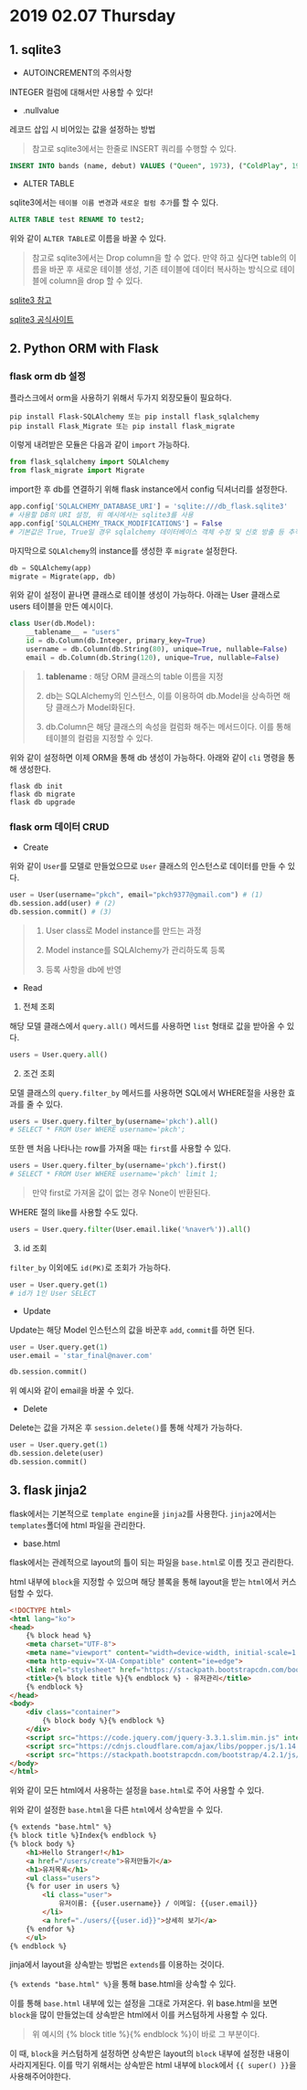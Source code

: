 # 2019 02.07 Thursday

## 1. sqlite3

- AUTOINCREMENT의 주의사항

INTEGER 컬럼에 대해서만 사용할 수 있다!

- .nullvalue

레코드 삽입 시 비어있는 값을 설정하는 방법

> 참고로 sqlite3에서는 한줄로 INSERT 쿼리를 수행할 수 있다.

```sql
INSERT INTO bands (name, debut) VALUES ("Queen", 1973), ("ColdPlay", 1998), ("MCR", 2001);
```

- ALTER TABLE

sqlite3에서는 `테이블 이름 변경`과 `새로운 컬럼 추가`를 할 수 있다.

```sql
ALTER TABLE test RENAME TO test2;
```
위와 같이 `ALTER TABLE`로 이름을 바꿀 수 있다.

> 참고로 sqlite3에서는 Drop column을 할 수 없다. 만약 하고 싶다면 table의 이름을 바꾼 후 새로운 테이블 생성, 기존 테이블에 데이터 복사하는 방식으로 테이블에 column을 drop 할 수 있다.

[sqlite3 참고](https://www.techonthenet.com/sqlite/)

[sqlite3 공식사이트](https://www.sqlite.org/index.html)

## 2. Python ORM with Flask

### flask orm db 설정

플라스크에서 orm을 사용하기 위해서 두가지 외장모듈이 필요하다.

```
pip install Flask-SQLAlchemy 또는 pip install flask_sqlalchemy
pip install Flask_Migrate 또는 pip install flask_migrate
```
이렇게 내려받은 모듈은 다음과 같이 `import` 가능하다.

```python
from flask_sqlalchemy import SQLAlchemy
from flask_migrate import Migrate
```
import한 후 db를 연결하기 위해 flask instance에서 config 딕셔너리를 설정한다.

```python
app.config['SQLALCHEMY_DATABASE_URI'] = 'sqlite:///db_flask.sqlite3'
# 사용할 DB의 URI 설정, 위 예시에서는 sqlite3를 사용
app.config['SQLALCHEMY_TRACK_MODIFICATIONS'] = False
# 기본값은 True, True일 경우 sqlalchemy 데이터베이스 객체 수정 및 신호 방출 등 추적 (과도한 메모리 사용)
```
마지막으로 `SQLAlchemy`의 instance를 생성한 후 `migrate` 설정한다.

```python
db = SQLAlchemy(app)
migrate = Migrate(app, db)
```

위와 같이 설정이 끝나면 클래스로 테이블 생성이 가능하다. 아래는 User 클래스로 users 테이블을 만든 예시이다.
```python
class User(db.Model):
    __tablename__ = "users"
    id = db.Column(db.Integer, primary_key=True)
    username = db.Column(db.String(80), unique=True, nullable=False)
    email = db.Column(db.String(120), unique=True, nullable=False)
```

> 1. __tablename__ : 해당 ORM 클래스의 table 이름을 지정
>
> 2. db는 SQLAlchemy의 인스턴스, 이를 이용하여 db.Model을 상속하면 해당 클래스가 Model화된다.
>
> 3. db.Column은 해당 클래스의 속성을 컬럼화 해주는 메서드이다. 이를 통해 테이블의 컬럼을 지정할 수 있다.

위와 같이 설정하면 이제 ORM을 통해 db 생성이 가능하다. 아래와 같이 `cli` 명령을 통해 생성한다.

```
flask db init
flask db migrate
flask db upgrade
```

### flask orm 데이터 CRUD


- Create

위와 같이 `User`를 모델로 만들었으므로 `User` 클래스의 인스턴스로 데이터를 만들 수 있다.

```python
user = User(username="pkch", email="pkch9377@gmail.com") # (1)
db.session.add(user) # (2)
db.session.commit() # (3)
```

> 1. User class로 Model instance를 만드는 과정
>
> 2. Model instance를 SQLAlchemy가 관리하도록 등록
>
> 3. 등록 사항을 db에 반영

- Read

1. 전체 조회

해당 모델 클래스에서 `query.all()` 메서드를 사용하면 `list` 형태로 값을 받아올 수 있다.

```python
users = User.query.all()
```

2. 조건 조회

모델 클래스의 `query.filter_by` 메서드를 사용하면 SQL에서 WHERE절을 사용한 효과를 줄 수 있다.

```python
users = User.query.filter_by(username='pkch').all()
# SELECT * FROM User WHERE username='pkch';
```

또한 맨 처음 나타나는 row를 가져올 때는 `first`를 사용할 수 있다.

```python
users = User.query.filter_by(username='pkch').first()
# SELECT * FROM User WHERE username='pkch' limit 1;
```

> 만약 first로 가져올 값이 없는 경우 None이 반환된다.

WHERE 절의 like를 사용할 수도 있다.

```python
users = User.query.filter(User.email.like('%naver%')).all()
```

3. id 조회

`filter_by` 이외에도 `id(PK)`로 조회가 가능하다.

```python
user = User.query.get(1)
# id가 1인 User SELECT
```

- Update

Update는 해당 Model 인스턴스의 값을 바꾼후 `add`, `commit`를 하면 된다.

```python
user = User.query.get(1)
user.email = 'star_final@naver.com'

db.session.commit()
```
위 예시와 같이 email을 바꿀 수 있다.

- Delete

Delete는 값을 가져온 후 `session.delete()`를 통해 삭제가 가능하다.

```python
user = User.query.get(1)
db.session.delete(user)
db.session.commit()
```

## 3. flask jinja2

flask에서는 기본적으로 `template engine`을 `jinja2`를 사용한다. `jinja2`에서는 `templates`폴더에 html 파일을 관리한다. 

- base.html

flask에서는 관례적으로 layout의 틀이 되는 파일을 `base.html`로 이름 짓고 관리한다.

html 내부에 `block`을 지정할 수 있으며 해당 블록을 통해 layout을 받는 `html`에서 커스텀할 수 있다.

```html
<!DOCTYPE html>
<html lang="ko">
<head>
    {% block head %}
    <meta charset="UTF-8">
    <meta name="viewport" content="width=device-width, initial-scale=1.0">
    <meta http-equiv="X-UA-Compatible" content="ie=edge">
    <link rel="stylesheet" href="https://stackpath.bootstrapcdn.com/bootstrap/4.2.1/css/bootstrap.min.css" integrity="sha384-GJzZqFGwb1QTTN6wy59ffF1BuGJpLSa9DkKMp0DgiMDm4iYMj70gZWKYbI706tWS" crossorigin="anonymous">
    <title>{% block title %}{% endblock %} - 유저관리</title>
    {% endblock %}
</head>
<body>
    <div class="container">
        {% block body %}{% endblock %}
    </div>
    <script src="https://code.jquery.com/jquery-3.3.1.slim.min.js" integrity="sha384-q8i/X+965DzO0rT7abK41JStQIAqVgRVzpbzo5smXKp4YfRvH+8abtTE1Pi6jizo" crossorigin="anonymous"></script>
    <script src="https://cdnjs.cloudflare.com/ajax/libs/popper.js/1.14.6/umd/popper.min.js" integrity="sha384-wHAiFfRlMFy6i5SRaxvfOCifBUQy1xHdJ/yoi7FRNXMRBu5WHdZYu1hA6ZOblgut" crossorigin="anonymous"></script>
    <script src="https://stackpath.bootstrapcdn.com/bootstrap/4.2.1/js/bootstrap.min.js" integrity="sha384-B0UglyR+jN6CkvvICOB2joaf5I4l3gm9GU6Hc1og6Ls7i6U/mkkaduKaBhlAXv9k" crossorigin="anonymous"></script>
</body>
</html>
```

위와 같이 모든 html에서 사용하는 설정을 `base.html`로 주어 사용할 수 있다.

위와 같이 설정한 `base.html`을 다른 `html`에서 상속받을 수 있다.

```html
{% extends "base.html" %}
{% block title %}Index{% endblock %}
{% block body %}
    <h1>Hello Stranger!</h1>
    <a href="/users/create">유저만들기</a>
    <h1>유저목록</h1>
    <ul class="users">
    {% for user in users %}
        <li class="user">
            유저이름: {{user.username}} / 이메일: {{user.email}}    
        </li>
        <a href="./users/{{user.id}}">상세히 보기</a>
    {% endfor %}
    </ul>
{% endblock %}
```

jinja에서 layout을 상속받는 방법은 `extends`를 이용하는 것이다.

`{% extends "base.html" %}`을 통해 base.html을 상속할 수 있다.

이를 통해 `base.html` 내부에 있는 설정을 그대로 가져온다. 위 base.html을 보면 `block`을 많이 만들었는데 상속받은 html에서 이를 커스텀하게 사용할 수 있다.

> 위 예시의 {% block title %}{% endblock %}이 바로 그 부분이다.

이 때, `block`을 커스텀하게 설정하면 상속받은 layout의 `block` 내부에 설정한 내용이 사라지게된다. 이를 막기 위해서는 상속받은 html 내부에 `block`에서 `{{ super() }}`을 사용해주어야한다.

